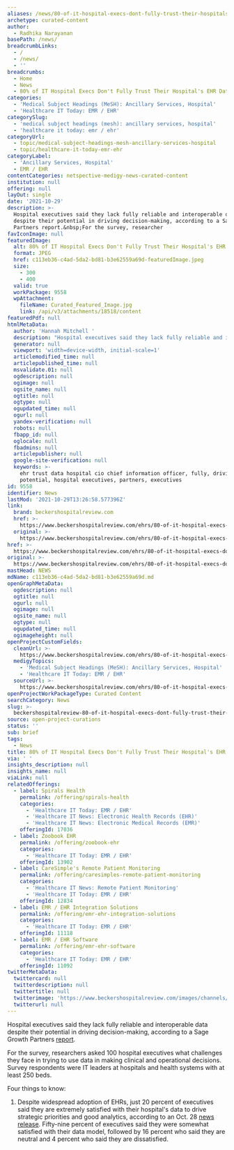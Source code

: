 ```yaml
---
aliases: /news/80-of-it-hospital-execs-dont-fully-trust-their-hospitals-ehr-data
archetype: curated-content
author:
  - Radhika Narayanan
basePath: /news/
breadcrumbLinks:
  - /
  - /news/
  - ''
breadcrumbs:
  - Home
  - News
  - 80% of IT Hospital Execs Don't Fully Trust Their Hospital's EHR Data
categories:
  - 'Medical Subject Headings (MeSH): Ancillary Services, Hospital'
  - 'Healthcare IT Today: EMR / EHR'
categorySlug:
  - 'medical subject headings (mesh): ancillary services, hospital'
  - 'healthcare it today: emr / ehr'
categoryUrl:
  - topic/medical-subject-headings-mesh-ancillary-services-hospital
  - topic/healthcare-it-today-emr-ehr
categoryLabel:
  - 'Ancillary Services, Hospital'
  - EMR / EHR
contentCategories: netspective-medigy-news-curated-content
institution: null
offering: null
layOut: single
date: '2021-10-29'
description: >-
  Hospital executives said they lack fully reliable and interoperable data
  despite their potential in driving decision-making, according to a Sage Growth
  Partners report.&nbsp;For the survey, researcher
favIconImage: null
featuredImage:
  alt: 80% of IT Hospital Execs Don't Fully Trust Their Hospital's EHR Data
  format: JPEG
  href: c113eb36-c4ad-5da2-bd81-b3e62559a69d-featuredImage.jpeg
  size:
    - 300
    - 400
  valid: true
  workPackage: 9558
  wpAttachment:
    fileName: Curated_Featured_Image.jpg
    link: /api/v3/attachments/18518/content
featuredPdf: null
htmlMetaData:
  author: 'Hannah Mitchell '
  description: "Hospital executives said they lack fully reliable and interoperable data despite their potential in driving decision-making, according to a Sage Growth Partners report.\_"
  generator: null
  viewport: 'width=device-width, initial-scale=1'
  articlemodified_time: null
  articlepublished_time: null
  msvalidate.01: null
  ogdescription: null
  ogimage: null
  ogsite_name: null
  ogtitle: null
  ogtype: null
  ogupdated_time: null
  ogurl: null
  yandex-verification: null
  robots: null
  fbapp_id: null
  oglocale: null
  fbadmins: null
  articlepublisher: null
  google-site-verification: null
  keywords: >-
    ehr trust data hospital cio chief information officer, fully, driving,
    potential, hospital executives, partners, executives
id: 9558
identifier: News
lastMod: '2021-10-29T13:26:58.577396Z'
link:
  brand: beckershospitalreview.com
  href: >-
    https://www.beckershospitalreview.com/ehrs/80-of-it-hospital-execs-don-t-fully-trust-their-hospital-s-ehr-data.html
  original: >-
    https://www.beckershospitalreview.com/ehrs/80-of-it-hospital-execs-don-t-fully-trust-their-hospital-s-ehr-data.html
href: >-
  https://www.beckershospitalreview.com/ehrs/80-of-it-hospital-execs-don-t-fully-trust-their-hospital-s-ehr-data.html
original: >-
  https://www.beckershospitalreview.com/ehrs/80-of-it-hospital-execs-don-t-fully-trust-their-hospital-s-ehr-data.html
mastHead: NEWS
mdName: c113eb36-c4ad-5da2-bd81-b3e62559a69d.md
openGraphMetaData:
  ogdescription: null
  ogtitle: null
  ogurl: null
  ogimage: null
  ogsite_name: null
  ogtype: null
  ogupdated_time: null
  ogimageheight: null
openProjectCustomFields:
  cleanUrl: >-
    https://www.beckershospitalreview.com/ehrs/80-of-it-hospital-execs-don-t-fully-trust-their-hospital-s-ehr-data.html
  medigyTopics:
    - 'Medical Subject Headings (MeSH): Ancillary Services, Hospital'
    - 'Healthcare IT Today: EMR / EHR'
  sourceUrl: >-
    https://www.beckershospitalreview.com/ehrs/80-of-it-hospital-execs-don-t-fully-trust-their-hospital-s-ehr-data.html
openProjectWorkPackageType: Curated Content
searchCategory: News
slug: >-
  beckershospitalreview-80-of-it-hospital-execs-dont-fully-trust-their-hospitals-ehr-data
source: open-project-curations
status: ''
sub: brief
tags:
  - News
title: 80% of IT Hospital Execs Don't Fully Trust Their Hospital's EHR Data
via: ' '
insights_description: null
insights_name: null
viaLink: null
relatedOfferings:
  - label: Spirals Health
    permalink: /offering/spirals-health
    categories:
      - 'Healthcare IT Today: EMR / EHR'
      - 'Healthcare IT News: Electronic Health Records (EHR)'
      - 'Healthcare IT News: Electronic Medical Records (EMR)'
    offeringId: 17036
  - label: Zoobook EHR
    permalink: /offering/zoobook-ehr
    categories:
      - 'Healthcare IT Today: EMR / EHR'
    offeringId: 13902
  - label: CareSimple's Remote Patient Monitoring
    permalink: /offering/caresimples-remote-patient-monitoring
    categories:
      - 'Healthcare IT News: Remote Patient Monitoring'
      - 'Healthcare IT Today: EMR / EHR'
    offeringId: 12834
  - label: EMR / EHR Integration Solutions
    permalink: /offering/emr-ehr-integration-solutions
    categories:
      - 'Healthcare IT Today: EMR / EHR'
    offeringId: 11118
  - label: EMR / EHR Software
    permalink: /offering/emr-ehr-software
    categories:
      - 'Healthcare IT Today: EMR / EHR'
    offeringId: 11092
twitterMetaData:
  twittercard: null
  twitterdescription: null
  twittertitle: null
  twitterimage: 'https://www.beckershospitalreview.com/images/channels/ehrs/2.jpg'
  twitterurl: null
---
```

<p>Hospital executives said they lack fully reliable and interoperable data despite their potential in driving decision-making, according to a Sage Growth Partners <a href="https://www.intersystems.com/wp-content/uploads/2021/10/Healthcare-Analytics-Decisions-Sage-Growth-Partners-MarketReport.pdf">report</a>.&nbsp;</p><p>For the survey, researchers asked 100 hospital executives what challenges they face in trying to use data in making clinical and operational decisions. Survey respondents were IT leaders at hospitals and health systems with at least 250 beds.</p><p>Four things to know:</p><ol><li>Despite widespread adoption of EHRs, just 20 percent of executives said they are extremely satisfied with their hospital's data to drive strategic priorities and good analytics, according to an Oct. 28 <a href="https://www.businesswire.com/news/home/20211014005289/en/New-Study-Reveals-20-of-Healthcare-Organization-Executives-Fully-Trust-Their-Data">news release</a>. Fifty-nine percent of executives said they were somewhat satisfied with their data model, followed by 16 percent who said they are neutral and 4 percent who said they are dissatisfied.&nbsp;<br>&nbsp;</li></ol>